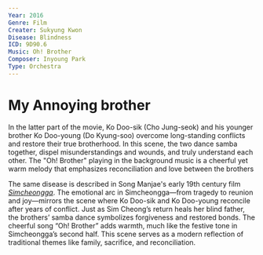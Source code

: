 ```yaml
---
Year: 2016
Genre: Film
Creater: Sukyung Kwon
Disease: Blindness
ICD: 9D90.6
Music: Oh! Brother
Composer: Inyoung Park
Type: Orchestra
---
```


# My Annoying brother

In the latter part of the movie, Ko Doo-sik (Cho Jung-seok) and his younger brother Ko Doo-young (Do Kyung-soo) overcome long-standing conflicts and restore their true brotherhood. In this scene, the two dance samba together, dispel misunderstandings and wounds, and truly understand each other. The "Oh! Brother" playing in the background music is a cheerful yet warm melody that emphasizes reconciliation and love between the brothers

The same disease is described in Song Manjae's early 19th century film [*Simcheongga*](ahn_ryeogyeong.md). The emotional arc in Simcheongga—from tragedy to reunion and joy—mirrors the scene where Ko Doo-sik and Ko Doo-young reconcile after years of conflict. Just as Sim Cheong’s return heals her blind father, the brothers’ samba dance symbolizes forgiveness and restored bonds. The cheerful song “Oh! Brother” adds warmth, much like the festive tone in Simcheongga’s second half. This scene serves as a modern reflection of traditional themes like family, sacrifice, and reconciliation.
